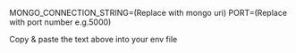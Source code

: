 MONGO_CONNECTION_STRING=(Replace with mongo uri)
PORT=(Replace with port number e.g.5000)

Copy & paste the text above into your env file 